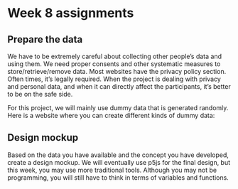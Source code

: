 # Week 8 assignments

## Prepare the data
We have to be extremely careful about collecting other people’s data and using them. We need proper consents and other systematic measures to store/retrieve/remove data. Most websites have the privacy policy section. Often times, it’s legally required. When the project is dealing with privacy and personal data, and when it can directly affect the participants, it’s better to be on the safe side.

For this project, we will mainly use dummy data that is generated randomly. Here is a website where you can create different kinds of dummy data: 


## Design mockup
Based on the data you have available and the concept you have developed, create a design mockup. We will eventually use p5js for the final design, but this week, you may use more traditional tools. Although you may not be programming, you will still have to think in terms of variables and functions.

